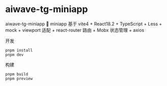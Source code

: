 # aiwave-tg-miniapp
aiwave-tg-miniapp
🎉 miniapp 基于 vite4 + React18.2 + TypeScript + Less + mock + viewport 适配 + react-router 路由 + Mobx 状态管理 + axios

开发

```
pnpm install
pnpm dev
```

构建

```
pnpm build
pnpm preview
```
